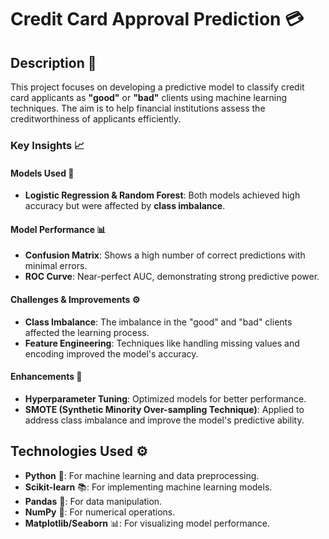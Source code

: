 # Credit Card Approval Prediction 💳

## Description 📝
This project focuses on developing a predictive model to classify credit card applicants as **"good"** or **"bad"** clients using machine learning techniques. The aim is to help financial institutions assess the creditworthiness of applicants efficiently.

### Key Insights 📈

#### Models Used 🤖
- **Logistic Regression & Random Forest**: Both models achieved high accuracy but were affected by **class imbalance**.

#### Model Performance 📊
- **Confusion Matrix**: Shows a high number of correct predictions with minimal errors.
- **ROC Curve**: Near-perfect AUC, demonstrating strong predictive power.

#### Challenges & Improvements ⚙️
- **Class Imbalance**: The imbalance in the "good" and "bad" clients affected the learning process.
- **Feature Engineering**: Techniques like handling missing values and encoding improved the model's accuracy.

#### Enhancements 🔧
- **Hyperparameter Tuning**: Optimized models for better performance.
- **SMOTE (Synthetic Minority Over-sampling Technique)**: Applied to address class imbalance and improve the model's predictive ability.

## Technologies Used ⚙️
- **Python** 🐍: For machine learning and data preprocessing.
- **Scikit-learn** 📚: For implementing machine learning models.
- **Pandas** 🐼: For data manipulation.
- **NumPy** 🔢: For numerical operations.
- **Matplotlib/Seaborn** 📊: For visualizing model performance.
